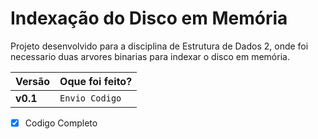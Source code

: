 # Indexação do Disco em Memória

Projeto desenvolvido para a disciplina de Estrutura de Dados 2, onde foi necessario duas arvores binarias para indexar o disco em memória.


|         Versão       |Oque foi feito?                                                  |
|----------------|-------------------------------|
|**v0.1**|`Envio Codigo`            |

 - [X] Codigo Completo 
